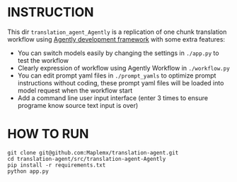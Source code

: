 # INSTRUCTION

This dir `translation_agent_Agently` is a replication of one chunk translation workflow using [Agently development framework](https://github.com/Maplemx/Agently) with some extra features:

- You can switch models easily by changing the settings in `./app.py` to test the workflow
- Clearly expression of workflow using Agently Workflow in `./workflow.py`
- You can edit prompt yaml files in `./prompt_yamls` to optimize prompt instructions without coding, these prompt yaml files will be loaded into model request when the workflow start
- Add a command line user input interface (enter 3 times to ensure programe know source text input is over)

# HOW TO RUN

```shell
git clone git@github.com:Maplemx/translation-agent.git
cd translation-agent/src/translation-agent-Agently
pip install -r requirements.txt
python app.py
```